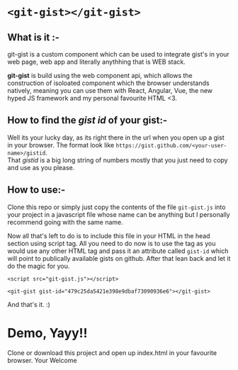 `<git-gist></git-gist>`
=======================

## What is it :-
git-gist is a custom component which can be used to integrate gist's in your web page, web app and literally anythhing that is WEB stack.

**git-gist** is build using the web component api, which allows the construction of isoloated component which the browser understands natively, meaning you can use them with React, Angular, Vue, the new hyped JS framework and my personal favourite HTML <3.

## How to find the _gist id_ of your gist:-
Well its your lucky day, as its right there in the url when you open up a gist in your browser. The format look like `https://gist.github.com/<your-user-name>/gistid`.    
That _gistid_ is a big long string of numbers mostly that you just need to copy and use as you please.
 
## How to use:- 
Clone this repo or simply just copy the contents of the file `git-gist.js` into your project in a javascript file whose name can be anything but I personally recommend going with the same name.

Now all that's left to do is to include this file in your HTML in the head section using script tag. All you need to do now is to use the tag as you would use any other HTML tag and pass it an attribute called `gist-id` which will point to publically available gists on github. After that lean back and let it do the magic for you.

```
<script src="git-gist.js"></script>

<git-gist gist-id="479c25da5421e398e9dbaf73090936e6"></git-gist>
```

And that's it. :)

# Demo, Yayy!!
Clone or download this project and open up index.html in your favourite browser. Your Welcome
